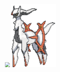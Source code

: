 <img src="https://capsule-render.vercel.app/api?type=waving&height=300&color=gradient&text=Natan%20Pereira&textBg=false&fontColor=32004A&fontAlign=50&desc=Programming%20Live%20Style&descSize=20&animation=twinkling" />

<img src="arceus-fighting-pokemon.gif" alt="Arceus Fighting" width="150"/>


